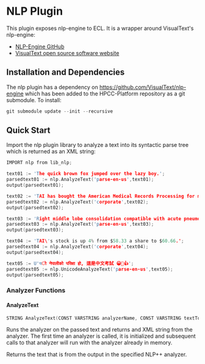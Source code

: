 NLP Plugin
================

This plugin exposes nlp-engine to ECL.  It is a wrapper around VisualText's nlp-engine:
* [NLP-Engine GitHub](https://github.com/VisualText/nlp-engine)
* [VisualText open source software website](https://visualtext.org)


Installation and Dependencies
------------------------------

The nlp plugin has a dependency on https://github.com/VisualText/nlp-engine which has been added to the HPCC-Platform repository as a git submodule.  To install:
```c
git submodule update --init --recursive
```

Quick Start
------------

Import the nlp plugin library to analyze a text into its syntactic parse tree which is returned as an XML string:
```c
IMPORT nlp from lib_nlp; 

text01 := 'The quick brown fox jumped over the lazy boy.';
parsedtext01 := nlp.AnalyzeText('parse-en-us',text01);
output(parsedtext01);

text02 := 'TAI has bought the American Medical Records Processing for more than $130 million dollars.';
parsedtext02 := nlp.AnalyzeText('corporate',text02);
output(parsedtext02);

text03 := 'Right middle lobe consolidation compatible with acute pneumonitis.';
parsedtext03 := nlp.AnalyzeText('parse-en-us',text03);
output(parsedtext03);

text04 := 'TAI\'s stock is up 4% from $58.33 a share to $60.66.';
parsedtext04 := nlp.AnalyzeText('corporate',text04);
output(parsedtext04);

text05 := U'यो नेपालीको परिक्षा हो, 這是中文考試 😀🙁👍';
parsedtext05 := nlp.UnicodeAnalyzeText('parse-en-us',text05);
output(parsedtext05);
```

### Analyzer Functions

#### AnalyzeText

```c
STRING AnalyzeText(CONST VARSTRING analyzerName, CONST VARSTRING textToAnalyze)
```

Runs the analyzer on the passed text and returns and XML string from the analyzer. The first time an analyzer is called, it is initialized and subsequent calls to that analyzer will run with the analyzer already in memory.

Returns the text that is from the output in the specified NLP++ analyzer.
